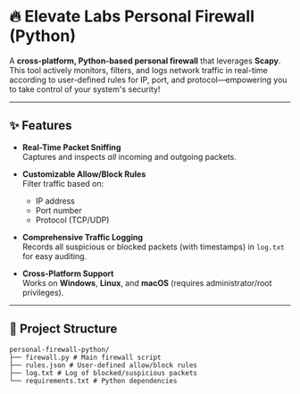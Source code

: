 # 🔥 Elevate Labs Personal Firewall (Python)

A **cross-platform, Python-based personal firewall** that leverages **Scapy**. This tool actively monitors, filters, and logs network traffic in real-time according to user-defined rules for IP, port, and protocol—empowering you to take control of your system's security!

---

## ✨ Features

- **Real-Time Packet Sniffing**  
  Captures and inspects *all* incoming and outgoing packets.

- **Customizable Allow/Block Rules**  
  Filter traffic based on:
  - IP address
  - Port number
  - Protocol (TCP/UDP)

- **Comprehensive Traffic Logging**  
  Records all suspicious or blocked packets (with timestamps) in `log.txt` for easy auditing.

- **Cross-Platform Support**  
  Works on **Windows**, **Linux**, and **macOS** (requires administrator/root privileges).

---

## 📁 Project Structure

    personal-firewall-python/
    ├── firewall.py # Main firewall script
    ├── rules.json # User-defined allow/block rules
    ├── log.txt # Log of blocked/suspicious packets
    └── requirements.txt # Python dependencies
